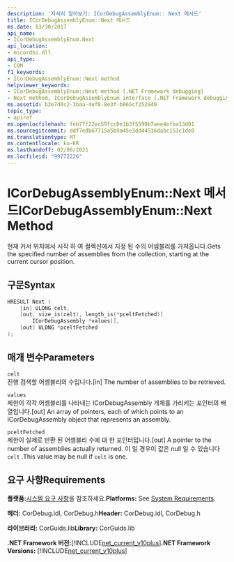 ```yaml
---
description: '자세히 알아보기: ICorDebugAssemblyEnum:: Next 메서드'
title: ICorDebugAssemblyEnum::Next 메서드
ms.date: 03/30/2017
api_name:
- ICorDebugAssemblyEnum.Next
api_location:
- mscordbi.dll
api_type:
- COM
f1_keywords:
- ICorDebugAssemblyEnum::Next method
helpviewer_keywords:
- ICorDebugAssemblyEnum::Next method [.NET Framework debugging]
- Next method, ICorDebugAssemblyEnum interface [.NET Framework debugging]
ms.assetid: b3e7d0c2-3baa-4ef8-8e3f-b865cf252940
topic_type:
- apiref
ms.openlocfilehash: feb77f22ec59fcc0e1b3f5590b7aee4efba13d01
ms.sourcegitcommit: ddf7edb67715a5b9a45e3dd44536dabc153c1de0
ms.translationtype: MT
ms.contentlocale: ko-KR
ms.lasthandoff: 02/06/2021
ms.locfileid: "99772226"
---
```

# <a name="icordebugassemblyenumnext-method"></a><span data-ttu-id="04b55-103">ICorDebugAssemblyEnum::Next 메서드</span><span class="sxs-lookup"><span data-stu-id="04b55-103">ICorDebugAssemblyEnum::Next Method</span></span>

<span data-ttu-id="04b55-104">현재 커서 위치에서 시작 하 여 컬렉션에서 지정 된 수의 어셈블리를 가져옵니다.</span><span class="sxs-lookup"><span data-stu-id="04b55-104">Gets the specified number of assemblies from the collection, starting at the current cursor position.</span></span>  
  
## <a name="syntax"></a><span data-ttu-id="04b55-105">구문</span><span class="sxs-lookup"><span data-stu-id="04b55-105">Syntax</span></span>  
  
```cpp  
HRESULT Next (  
    [in] ULONG celt,  
    [out, size_is(celt), length_is(*pceltFetched)]  
        ICorDebugAssembly *values[],  
    [out] ULONG *pceltFetched  
);  
```  
  
## <a name="parameters"></a><span data-ttu-id="04b55-106">매개 변수</span><span class="sxs-lookup"><span data-stu-id="04b55-106">Parameters</span></span>  

 `celt`  
 <span data-ttu-id="04b55-107">진행 검색할 어셈블리의 수입니다.</span><span class="sxs-lookup"><span data-stu-id="04b55-107">[in] The number of assemblies to be retrieved.</span></span>  
  
 `values`  
 <span data-ttu-id="04b55-108">제한이 각각 어셈블리를 나타내는 ICorDebugAssembly 개체를 가리키는 포인터의 배열입니다.</span><span class="sxs-lookup"><span data-stu-id="04b55-108">[out] An array of pointers, each of which points to an ICorDebugAssembly object that represents an assembly.</span></span>  
  
 `pceltFetched`  
 <span data-ttu-id="04b55-109">제한이 실제로 반환 된 어셈블리 수에 대 한 포인터입니다.</span><span class="sxs-lookup"><span data-stu-id="04b55-109">[out] A pointer to the number of assemblies actually returned.</span></span> <span data-ttu-id="04b55-110">이 일 경우이 값은 null 일 수 있습니다 `celt` .</span><span class="sxs-lookup"><span data-stu-id="04b55-110">This value may be null if `celt` is one.</span></span>  
  
## <a name="requirements"></a><span data-ttu-id="04b55-111">요구 사항</span><span class="sxs-lookup"><span data-stu-id="04b55-111">Requirements</span></span>  

 <span data-ttu-id="04b55-112">**플랫폼:**[시스템 요구 사항](../../get-started/system-requirements.md)을 참조하세요.</span><span class="sxs-lookup"><span data-stu-id="04b55-112">**Platforms:** See [System Requirements](../../get-started/system-requirements.md).</span></span>  
  
 <span data-ttu-id="04b55-113">**헤더:** CorDebug.idl, CorDebug.h</span><span class="sxs-lookup"><span data-stu-id="04b55-113">**Header:** CorDebug.idl, CorDebug.h</span></span>  
  
 <span data-ttu-id="04b55-114">**라이브러리:** CorGuids.lib</span><span class="sxs-lookup"><span data-stu-id="04b55-114">**Library:** CorGuids.lib</span></span>  
  
 <span data-ttu-id="04b55-115">**.NET Framework 버전:**[!INCLUDE[net_current_v10plus](../../../../includes/net-current-v10plus-md.md)]</span><span class="sxs-lookup"><span data-stu-id="04b55-115">**.NET Framework Versions:** [!INCLUDE[net_current_v10plus](../../../../includes/net-current-v10plus-md.md)]</span></span>
